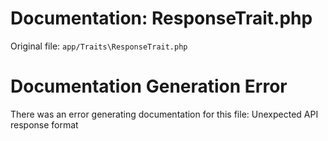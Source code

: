 # Documentation: ResponseTrait.php

Original file: `app/Traits\ResponseTrait.php`

# Documentation Generation Error

There was an error generating documentation for this file: Unexpected API response format